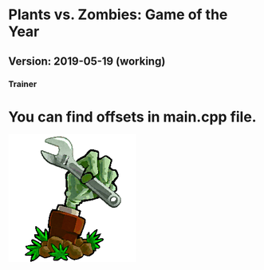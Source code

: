 # Plants vs. Zombies: Game of the Year
## Version: 2019-05-19 (working)
### Trainer

# You can find offsets in main.cpp file.
![](img/logo.png?raw=true "Plants vs. Zombies Trainer")

